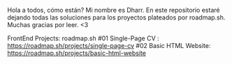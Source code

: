 Hola a todos, cómo están? Mi nombre es Dharr. En este repositorio estaré dejando todas las soluciones para los proyectos plateados por roadmap.sh. Muchas gracias por leer. <3

FrontEnd Projects: roadmap.sh 
#01 Single-Page CV : https://roadmap.sh/projects/single-page-cv
#02 Basic HTML Website: https://roadmap.sh/projects/basic-html-website
 
